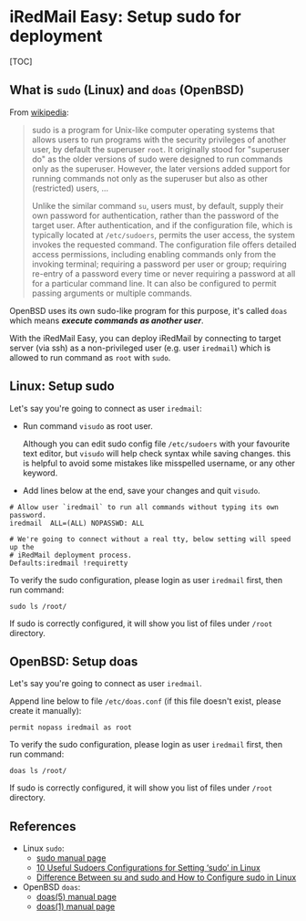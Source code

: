 # iRedMail Easy: Setup sudo for deployment

[TOC]

## What is `sudo` (Linux) and `doas` (OpenBSD)

From [wikipedia](https://en.wikipedia.org/wiki/Sudo):

> sudo is a program for Unix-like computer operating systems that allows users
> to run programs with the security privileges of another user, by default the
> superuser `root`. It originally stood for "superuser do" as the older versions
> of sudo were designed to run commands only as the superuser. However, the later
> versions added support for running commands not only as the superuser but also
> as other (restricted) users, ...
>
> Unlike the similar command `su`, users must, by default, supply their own
> password for authentication, rather than the password of the target user.
> After authentication, and if the configuration file, which is typically
> located at `/etc/sudoers`, permits the user access, the system invokes the
> requested command. The configuration file offers detailed access permissions,
> including enabling commands only from the invoking terminal; requiring a
> password per user or group; requiring re-entry of a password every time or
> never requiring a password at all for a particular command line. It can also
> be configured to permit passing arguments or multiple commands.

OpenBSD uses its own sudo-like program for this purpose, it's called `doas`
which means *__execute commands as another user__*.

With the iRedMail Easy, you can deploy iRedMail by connecting to
target server (via ssh) as a non-privileged user (e.g. user `iredmail`) which
is allowed to run command as `root` with `sudo`.

## Linux: Setup sudo

Let's say you're going to connect as user `iredmail`:

* Run command `visudo` as root user.

    Although you can edit sudo config file `/etc/sudoers` with your favourite
    text editor, but `visudo` will help check syntax while saving changes. this
    is helpful to avoid some mistakes like misspelled username, or any other
    keyword.

* Add lines below at the end, save your changes and quit `visudo`.

```
# Allow user `iredmail` to run all commands without typing its own password.
iredmail  ALL=(ALL) NOPASSWD: ALL

# We're going to connect without a real tty, below setting will speed up the
# iRedMail deployment process.
Defaults:iredmail !requiretty
```

To verify the sudo configuration, please login as user `iredmail` first, then run
command:

```
sudo ls /root/
```

If sudo is correctly configured, it will show you list of files under `/root`
directory.

## OpenBSD: Setup doas

Let's say you're going to connect as user `iredmail`.

Append line below to file `/etc/doas.conf` (if this file doesn't exist, please
create it manually):

```
permit nopass iredmail as root
```

To verify the sudo configuration, please login as user `iredmail` first, then run
command:

```
doas ls /root/
```

If sudo is correctly configured, it will show you list of files under `/root`
directory.

## References

* Linux `sudo`:
    * [sudo manual page](https://www.sudo.ws/man/1.8.3/sudo.man.html)
    * [10 Useful Sudoers Configurations for Setting ‘sudo’ in Linux](https://www.tecmint.com/sudoers-configurations-for-setting-sudo-in-linux/)
    * [Difference Between su and sudo and How to Configure sudo in Linux](https://www.tecmint.com/su-vs-sudo-and-how-to-configure-sudo-in-linux/)
* OpenBSD `doas`:
    * [doas(5) manual page](https://man.openbsd.org/doas.conf.5)
    * [doas(1) manual page](https://man.openbsd.org/doas.1)
